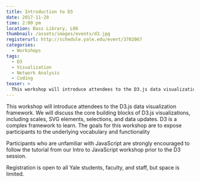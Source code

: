 ```yaml
---
title: Introduction to D3
date: 2017-11-28
time: 2:00 pm
location: Bass Library, L06
thumbnail: /assets/images/events/d3.jpg
registerurl: http://schedule.yale.edu/event/3702067
categories:
  - Workshops
tags:
  - D3
  - Visualization
  - Network Analysis
  - Coding
teaser: >
  This workshop will introduce attendees to the D3.js data visualization framework. 
---
```


This workshop will introduce attendees to the D3.js data visualization framework. We will discuss the core building blocks of D3.js visualizations, including scales, SVG elements, selections, and data updates. D3 is a complex framework to learn. The goals for this workshop are to expose participants to the underlying vocabulary and functionality

Participants who are unfamiliar with JavaScript are strongly encouraged to follow the tutorial from our Intro to JavaScript workshop prior to the D3 session.

Registration is open to all Yale students, faculty, and staff, but space is limited. 